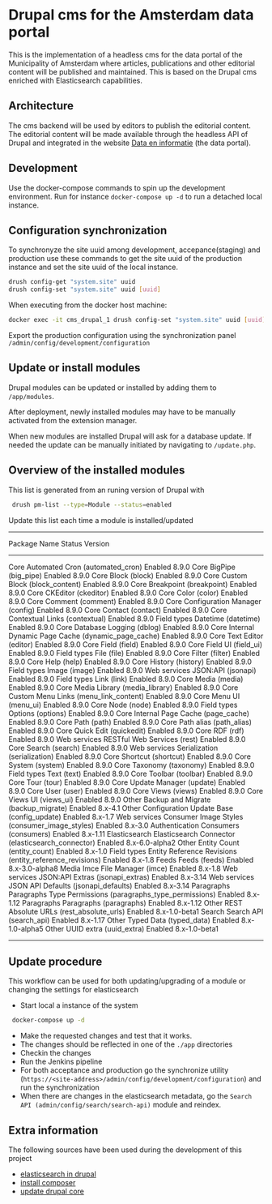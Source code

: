 # Drupal cms for the Amsterdam data portal

This is the implementation of a headless cms for the data portal of the Municipality of Amsterdam where articles, publications and other editorial content will be published and maintained.
This is based on the Drupal cms enriched with Elasticsearch capabilities.

## Architecture

The cms backend will be used by editors to publish the editorial content. The editorial content will be made available through the headless API of Drupal and integrated in the website [Data en informatie](https://data.amsterdam.nl) (the data portal).

## Development

Use the docker-compose commands to spin up the development environment.
Run for instance `docker-compose up -d` to run a detached local instance.


## Configuration synchronization

To synchronyze the site uuid among development, accepance(staging) and production use these commands to get the site uuid of the production instance and set the site uuid of the local instance.

```bash
drush config-get "system.site" uuid
drush config-set "system.site" uuid [uuid]
```

When executing from the docker host machine:

```bash
docker exec -it cms_drupal_1 drush config-set "system.site" uuid [uuid]
```

Export the production configuration using the synchronization panel `/admin/config/development/configuration`

## Update or install modules

Drupal modules can be updated or installed by adding them to `/app/modules`.

After deployment, newly installed modules may have to be manually activated from the extension manager.

When new modules are installed Drupal will ask for a database update. If needed the update can be manually initiated by navigating to `/update.php`.


## Overview of the installed modules

This list is generated from an runing version of Drupal with

```bash
 drush pm-list --type=Module --status=enabled
```

Update this list each time a module is installed/updated

 ---------------- ----------------------------------------------------------- --------- ----------------
  Package          Name                                                        Status    Version
 ---------------- ----------------------------------------------------------- --------- ----------------
  Core             Automated Cron (automated_cron)                             Enabled   8.9.0
  Core             BigPipe (big_pipe)                                          Enabled   8.9.0
  Core             Block (block)                                               Enabled   8.9.0
  Core             Custom Block (block_content)                                Enabled   8.9.0
  Core             Breakpoint (breakpoint)                                     Enabled   8.9.0
  Core             CKEditor (ckeditor)                                         Enabled   8.9.0
  Core             Color (color)                                               Enabled   8.9.0
  Core             Comment (comment)                                           Enabled   8.9.0
  Core             Configuration Manager (config)                              Enabled   8.9.0
  Core             Contact (contact)                                           Enabled   8.9.0
  Core             Contextual Links (contextual)                               Enabled   8.9.0
  Field types      Datetime (datetime)                                         Enabled   8.9.0
  Core             Database Logging (dblog)                                    Enabled   8.9.0
  Core             Internal Dynamic Page Cache (dynamic_page_cache)            Enabled   8.9.0
  Core             Text Editor (editor)                                        Enabled   8.9.0
  Core             Field (field)                                               Enabled   8.9.0
  Core             Field UI (field_ui)                                         Enabled   8.9.0
  Field types      File (file)                                                 Enabled   8.9.0
  Core             Filter (filter)                                             Enabled   8.9.0
  Core             Help (help)                                                 Enabled   8.9.0
  Core             History (history)                                           Enabled   8.9.0
  Field types      Image (image)                                               Enabled   8.9.0
  Web services     JSON:API (jsonapi)                                          Enabled   8.9.0
  Field types      Link (link)                                                 Enabled   8.9.0
  Core             Media (media)                                               Enabled   8.9.0
  Core             Media Library (media_library)                               Enabled   8.9.0
  Core             Custom Menu Links (menu_link_content)                       Enabled   8.9.0
  Core             Menu UI (menu_ui)                                           Enabled   8.9.0
  Core             Node (node)                                                 Enabled   8.9.0
  Field types      Options (options)                                           Enabled   8.9.0
  Core             Internal Page Cache (page_cache)                            Enabled   8.9.0
  Core             Path (path)                                                 Enabled   8.9.0
  Core             Path alias (path_alias)                                     Enabled   8.9.0
  Core             Quick Edit (quickedit)                                      Enabled   8.9.0
  Core             RDF (rdf)                                                   Enabled   8.9.0
  Web services     RESTful Web Services (rest)                                 Enabled   8.9.0
  Core             Search (search)                                             Enabled   8.9.0
  Web services     Serialization (serialization)                               Enabled   8.9.0
  Core             Shortcut (shortcut)                                         Enabled   8.9.0
  Core             System (system)                                             Enabled   8.9.0
  Core             Taxonomy (taxonomy)                                         Enabled   8.9.0
  Field types      Text (text)                                                 Enabled   8.9.0
  Core             Toolbar (toolbar)                                           Enabled   8.9.0
  Core             Tour (tour)                                                 Enabled   8.9.0
  Core             Update Manager (update)                                     Enabled   8.9.0
  Core             User (user)                                                 Enabled   8.9.0
  Core             Views (views)                                               Enabled   8.9.0
  Core             Views UI (views_ui)                                         Enabled   8.9.0
  Other            Backup and Migrate (backup_migrate)                         Enabled   8.x-4.1
  Other            Configuration Update Base (config_update)                   Enabled   8.x-1.7
  Web services     Consumer Image Styles (consumer_image_styles)               Enabled   8.x-3.0
  Authentication   Consumers (consumers)                                       Enabled   8.x-1.11
  Elasticsearch    Elasticsearch Connector (elasticsearch_connector)           Enabled   8.x-6.0-alpha2
  Other            Entity Count (entity_count)                                 Enabled   8.x-1.0
  Field types      Entity Reference Revisions (entity_reference_revisions)     Enabled   8.x-1.8
  Feeds            Feeds (feeds)                                               Enabled   8.x-3.0-alpha8
  Media            Imce File Manager (imce)                                    Enabled   8.x-1.8
  Web services     JSON:API Extras (jsonapi_extras)                            Enabled   8.x-3.14
  Web services     JSON API Defaults (jsonapi_defaults)                        Enabled   8.x-3.14
  Paragraphs       Paragraphs Type Permissions (paragraphs_type_permissions)   Enabled   8.x-1.12
  Paragraphs       Paragraphs (paragraphs)                                     Enabled   8.x-1.12
  Other            REST Absolute URLs (rest_absolute_urls)                     Enabled   8.x-1.0-beta1
  Search           Search API (search_api)                                     Enabled   8.x-1.17
  Other            Typed Data (typed_data)                                     Enabled   8.x-1.0-alpha5
  Other            UUID extra (uuid_extra)                                     Enabled   8.x-1.0-beta1
 ---------------- ----------------------------------------------------------- --------- ----------------

## Update procedure

This workflow can be used for both updating/upgrading of a module or changing the settings for elasticsearch

- Start local a instance of the system

```bash
 docker-compose up -d
```

- Make the requested changes and test that it works.
- The changes should be reflected in one of the `./app` directories
- Checkin the changes
- Run the Jenkins pipeline
- For both acceptance and production go the synchronize utility (`https://<site-address>/admin/config/development/configuration`) and run the synchronization
- When there are changes in the elasticsearch metadata, go the `Search API (admin/config/search/search-api)` module and reindex.

## Extra information

The following sources have been used during the development of this project

- [elasticsearch in drupal](https://opensenselabs.com/blog/tech/use-elastic-search-indexing-drupal)
- [install composer](https://stackoverflow.com/questions/51443557/how-to-install-php-composer-inside-a-docker-container/51446468)
- [update drupal core](https://www.drupal.org/docs/8/update/update-core-via-composer)


